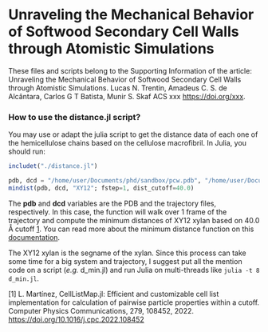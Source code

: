 # Unraveling the Mechanical Behavior of Softwood Secondary Cell Walls through Atomistic Simulations

These files and scripts belong to the Supporting Information of the article: Unraveling the Mechanical Behavior of Softwood Secondary Cell Walls through Atomistic Simulations. Lucas N. Trentin, Amadeus C. S. de Alcântara, Carlos G T Batista, Munir S. Skaf ACS xxx https://doi.org/xxx.



### How to use the distance.jl script?

You may use or adapt the julia script to get the distance data of each one of the hemicellulose chains based on the cellulose macrofibril. In Julia, you should run:

```julia
includet("./distance.jl")

pdb, dcd = "/home/user/Documents/phd/sandbox/pcw.pdb", "/home/user/Documents/phd/sandbox/traj.dcd"
mindist(pdb, dcd, "XY12"; fstep=1, dist_cutoff=40.0)
```

The **pdb** and **dcd** variables are the PDB and the trajectory files, respectively. In this case, the function will walk over 1 frame of the trajectory and compute the minimum distances of XY12 xylan based on 40.0 Å cutoff [1](https://doi.org/10.1016/j.cpc.2022.108452). You can read more about the minimum distance function on this [documentation](https://m3g.github.io/MolecularMinimumDistances.jl/stable/).

The XY12 xylan is the segname of the xylan. Since this process can take some time for a big system and trajectory, I suggest put all the mention code on a script (*e.g.* d_min.jl) and run Julia on multi-threads like `julia -t 8 d_min.jl`.

[1] L. Martínez, CellListMap.jl: Efficient and customizable cell list implementation for calculation of pairwise particle properties within a cutoff. Computer Physics Communications, 279, 108452, 2022. https://doi.org/10.1016/j.cpc.2022.108452
